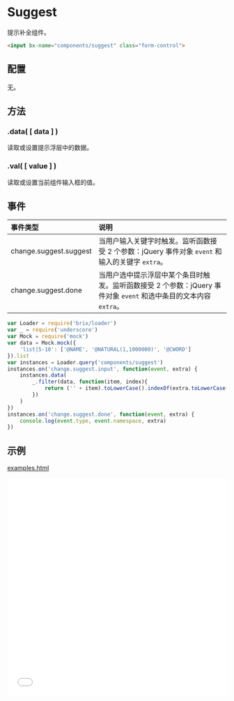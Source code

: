 # Suggest

提示补全组件。

```html
<input bx-name="components/suggest" class="form-control">
```

## 配置

无。

## 方法

### .data( [ data ] )

读取或设置提示浮层中的数据。

### .val( [ value ] )

读取或设置当前组件输入框的值。

## 事件

事件类型               | 说明
:--------------------- | :----------
change.suggest.suggest | 当用户输入关键字时触发。监听函数接受 2 个参数：jQuery 事件对象 `event` 和输入的关键字 `extra`。
change.suggest.done    | 当用户选中提示浮层中某个条目时触发。监听函数接受 2 个参数：jQuery 事件对象 `event` 和选中条目的文本内容 `extra`。

```js
var Loader = require('brix/loader')
var _ = require('underscore')
var Mock = require('mock')
var data = Mock.mock({
    'list|5-10': ['@NAME', '@NATURAL(1,1000000)', '@CWORD']
}).list
var instances = Loader.query('components/suggest')
instances.on('change.suggest.input', function(event, extra) {
    instances.data(
        _.filter(data, function(item, index){
            return ('' + item).toLowerCase().indexOf(extra.toLowerCase()) !== -1
        })
    )
})
instances.on('change.suggest.done', function(event, extra) {
    console.log(event.type, event.namespace, extra)    
})
```

## 示例

<a href="./examples.html" target="_blank">examples.html</a>

<iframe width="100%" height="500" src="./examples.html" allowfullscreen="allowfullscreen" frameborder="0"></iframe>
